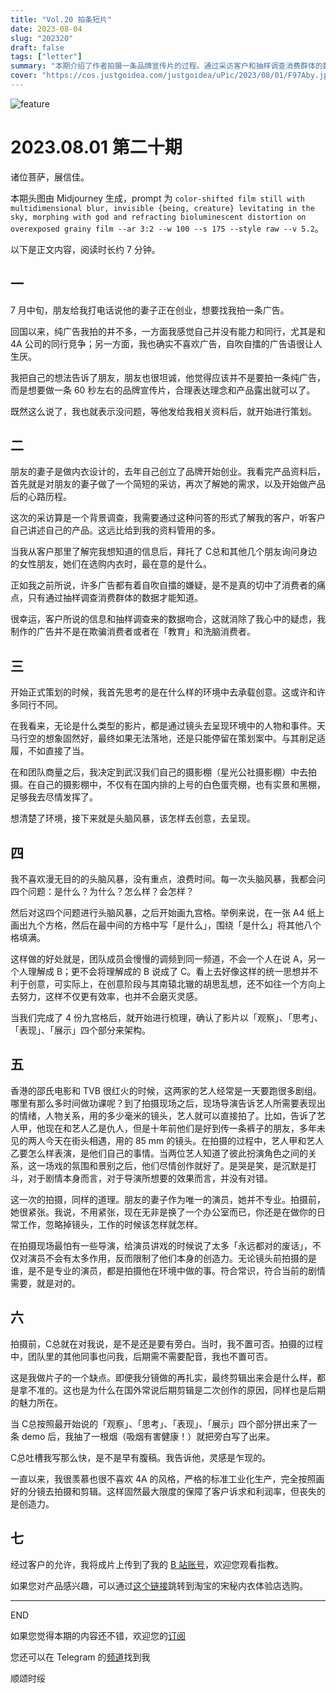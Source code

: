 ```yaml
---
title: "Vol.20 拍条短片"
date: 2023-08-04
slug: "202320"
draft: false
tags: ["letter"]
summary: "本期介绍了作者拍摄一条品牌宣传片的过程。通过采访客户和抽样调查消费群体的数据，作者确定了广告的创意方向。在拍摄前，作者和团队成员进行了头脑风暴和九宫格创意，最终确定了影片的架构。在拍摄现场，作者鼓励演员放松心态，自然表演。最终，作者上传了成片到B站，并提供了产品购买链接。"
cover: "https://cos.justgoidea.com/justgoidea/uPic/2023/08/01/F97Aby.jpg"
---
```


![feature](https://cos.justgoidea.com/justgoidea/uPic/2023/08/01/F97Aby.jpg)

# 2023.08.01 第二十期

诸位菩萨，展信佳。

本期头图由 Midjourney 生成，prompt 为 `color-shifted film still with multidimensional blur, invisible {being, creature} levitating in the sky, morphing with god and refracting bioluminescent distortion on overexposed grainy film --ar 3:2 --w 100 --s 175 --style raw --v 5.2`。

以下是正文内容，阅读时长约 7 分钟。

## 一

7 月中旬，朋友给我打电话说他的妻子正在创业，想要找我拍一条广告。

回国以来，纯广告我拍的并不多，一方面我感觉自己并没有能力和同行，尤其是和 4A 公司的同行竞争；另一方面，我也确实不喜欢广告，自吹自擂的广告语很让人生厌。

我把自己的想法告诉了朋友，朋友也很坦诚，他觉得应该并不是要拍一条纯广告，而是想要做一条 60 秒左右的品牌宣传片，合理表达理念和产品露出就可以了。

既然这么说了，我也就表示没问题，等他发给我相关资料后，就开始进行策划。

## 二

朋友的妻子是做内衣设计的，去年自己创立了品牌开始创业。我看完产品资料后，首先就是对朋友的妻子做了一个简短的采访，再次了解她的需求，以及开始做产品后的心路历程。

这次的采访算是一个背景调查，我需要通过这种问答的形式了解我的客户，听客户自己讲述自己的产品。这远比给到我的资料管用的多。

当我从客户那里了解完我想知道的信息后，拜托了 C总和其他几个朋友询问身边的女性朋友，她们在选购内衣时，最在意的是什么。

正如我之前所说，许多广告都有着自吹自擂的嫌疑，是不是真的切中了消费者的痛点，只有通过抽样调查消费群体的数据才能知道。

很幸运，客户所说的信息和抽样调查来的数据吻合，这就消除了我心中的疑虑，我制作的广告并不是在欺骗消费者或者在「教育」和洗脑消费者。

## 三

开始正式策划的时候，我首先思考的是在什么样的环境中去承载创意。这或许和许多同行不同。

在我看来，无论是什么类型的影片，都是通过镜头去呈现环境中的人物和事件。天马行空的想象固然好，最终如果无法落地，还是只能停留在策划案中。与其削足适履，不如直接了当。

在和团队商量之后，我决定到武汉我们自己的摄影棚（星光公社摄影棚）中去拍摄。在自己的摄影棚中，不仅有在国内排的上号的白色蛋壳棚，也有实景和黑棚，足够我去尽情发挥了。

想清楚了环境，接下来就是头脑风暴，该怎样去创意，去呈现。

## 四

我不喜欢漫无目的的头脑风暴，没有重点，浪费时间。每一次头脑风暴，我都会问四个问题：是什么？为什么？怎么样？会怎样？

然后对这四个问题进行头脑风暴，之后开始画九宫格。举例来说，在一张 A4 纸上画出九个方格，然后在最中间的方格中写「是什么」，围绕「是什么」将其他八个格填满。

这样做的好处就是，团队成员会慢慢的调频到同一频道，不会一个人在说 A，另一个人理解成 B；更不会将理解成的 B 说成了 C。看上去好像这样的统一思想并不利于创意，可实际上，在创意阶段与其南辕北辙的胡思乱想，还不如往一个方向上去努力，这样不仅更有效率，也并不会磨灭灵感。

当我们完成了 4 份九宫格后，就开始进行梳理，确认了影片以「观察」、「思考」、「表现」、「展示」四个部分来架构。

## 五

香港的邵氏电影和 TVB 很红火的时候，这两家的艺人经常是一天要跑很多剧组。哪里有那么多时间做功课呢？到了拍摄现场之后，现场导演告诉艺人所需要表现出的情绪，人物关系，用的多少毫米的镜头，艺人就可以直接拍了。比如，告诉了艺人甲，他现在和艺人乙是仇人，但是十年前他们是好到传一条裤子的朋友，多年未见的两人今天在街头相遇，用的 85 mm 的镜头。在拍摄的过程中，艺人甲和艺人乙要怎么样表演，是他们自己的事情。当两位艺人知道了彼此扮演角色之间的关系，这一场戏的氛围和景别之后，他们尽情创作就好了。是哭是笑，是沉默是打斗，对于剧情本身而言，对于导演所想要的效果而言，并没有对错。

这一次的拍摄，同样的道理。朋友的妻子作为唯一的演员，她并不专业。拍摄前，她很紧张。我说，不用紧张，现在无非是换了一个办公室而已，你还是在做你的日常工作，忽略掉镜头，工作的时候该怎样就怎样。

在拍摄现场最怕有一些导演，给演员讲戏的时候说了太多「永远都对的废话」，不仅对演员不会有太多作用，反而限制了他们本身的创造力。无论镜头前拍摄的是谁，是不是专业的演员，都是拍摄他在环境中做的事。符合常识，符合当前的剧情需要，就是对的。

## 六

拍摄前，C总就在对我说，是不是还是要有旁白。当时，我不置可否。拍摄的过程中，团队里的其他同事也问我，后期需不需要配音，我也不置可否。

这是我做片子的一个缺点。即便我分镜做的再扎实，最终剪辑出来会是什么样，都是拿不准的。这也是为什么在国外常说后期剪辑是二次创作的原因，同样也是后期的魅力所在。

当 C总按照最开始说的「观察」、「思考」、「表现」、「展示」四个部分拼出来了一条 demo 后，我抽了一根烟（吸烟有害健康！）就把旁白写了出来。

C总吐槽我写那么快，是不是早有腹稿。我告诉他，灵感是乍现的。

一直以来，我很羡慕也很不喜欢 4A 的风格，严格的标准工业化生产，完全按照画好的分镜去拍摄和剪辑。这样固然最大限度的保障了客户诉求和利润率，但丧失的是创造力。

## 七

经过客户的允许，我将成片上传到了我的 [B 站账号](https://www.bilibili.com/video/BV1Hk4y1g7Dz/?share_source=copy_web&vd_source=618c87196112ad7b6c2adc77036f5b16)，欢迎您观看指教。

如果您对产品感兴趣，可以通过[这个链接](https://shop474746526.m.taobao.com/?ut_sk=1.ZFt2Xu0RiAIDAA0FV5v/xc7U_21380790_1691137018000.Copy.shop&weexShopSubTab=shopindex&sourceType=shop&weexShopTab=shopindexbar&suid=0B642E47-33D2-4378-ABD0-ED4CEDD16514&shareUniqueId=22593351228&un=a0a8738bfa645d207c7348bd5d2a73c9&share_crt_v=1&un_site=0&spm=a2159r.13376460.0.0&sp_abtk=common_shop_commonInfo&sp_tk=6IO95aW95ZCO5LqG6L%2BZ5LqO5p2l5Y%2Bv5Lmf5aSp5Zyo&cpp=1&shareurl=true&short_name=h.5ckbniu&bxsign=scdtJPVzKs_rsNJs_j7pcvpWR_M1J0xf7YPlxM-Ba0S9-3Nb-rQGh1a-a2MZObFPajUgQvfFjXPjsEGEEjNBFTTLsgcOIBzQ9liLaVzvcs1-gxFYXqBGEjhFZbIvti4z8oD&app=chrome)跳转到淘宝的宋秘内衣体验店选购。

---

END

如果您觉得本期的内容还不错，欢迎您的[订阅](https://justgoidea.com/newsletter/)

您还可以在 Telegram 的[频道](https://t.me/justgoidea)找到我

顺颂时绥
